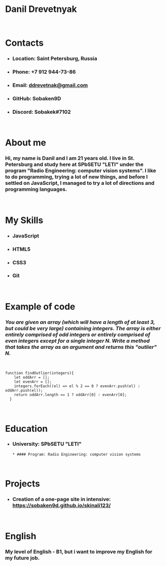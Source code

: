 # **Danil Drevetnyak**

<br>

# **Contacts**

- ### Location: Saint Petersburg, Russia
- ### Phone: +7 912 944-73-86
- ### Email: ddrevetnak@gmail.com
- ### GitHub: Sobaken9D
- ### Discord: Sobakek#7102
<br>

# **About me**

### Hi, my name is Danil and I am 21 years old. I live in St. Petersburg and study here at SPbSETU "LETI" under the program "Radio Engineering: computer vision systems". I like to do programming, trying a lot of new things, and before I settled on JavaScript, I managed to try a lot of directions and programming languages.

<br>

# **My Skills**

- ### JavaScript
- ### HTML5
- ### CSS3
- ### Git
<br>

# **Example of code**

### _You are given an array (which will have a length of at least 3, but could be very large) containing integers. The array is either entirely comprised of odd integers or entirely comprised of even integers except for a single integer N. Write a method that takes the array as an argument and returns this "outlier" N._

<br>

```
function findOutlier(integers){
    let oddArr = [];
    let evenArr = [];
    integers.forEach((el) => el % 2 == 0 ? evenArr.push(el) : oddArr.push(el));
    return oddArr.length == 1 ? oddArr[0] : evenArr[0];
  }
```

<br>

# **Education**

- ### University: SPbSETU "LETI"
      * #### Program: Radio Engineering: computer vision systems
  <br>

# **Projects**

- ### Creation of a one-page site in intensive: https://sobaken9d.github.io/skinali123/
<br>

# **English**

### My level of English - **B1**, but i want to improve my English for my future job.

<br>
